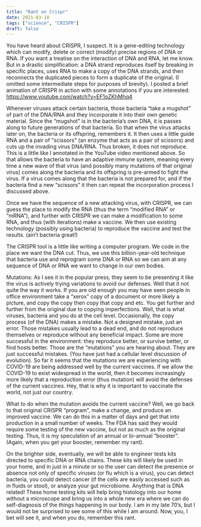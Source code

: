 ```yaml
---
title: "Rant on Crispr"
date: 2021-03-10
tags: ["science", "CRISPR"]
draft: false
---
```


You have heard about CRISPR, I suspect.  It is a gene-editing technology which can modify, delete or correct (modify) precise regions of DNA or RNA.  If you want a treatise on the interaction of DNA and RNA, let me know.  But in a drastic simplification: a DNA strand reproduces itself by breaking in specific places, uses RNA to make a copy of the DNA strands, and then reconnects the duplicated pieces to form a duplicate of the original.  (I omitted some intermediate steps for purposes of brevity).   I posted a brief animation of CRISPR in action with some annotations if you are interested:  https://www.youtube.com/watch?v=EF1oZKhMhq4

Whenever viruses attack certain bacteria, those bacteria “take a mugshot” of part of the DNA/RNA and they incorporate it into their own genetic material.  Since the “mugshot” is in the bacteria’s own DNA, it is passes along to future generations of that bacteria.  So that when the virus attacks later on, the bacteria or its offspring, remembers it.  It then uses a little guide RNA and a pair of "scissors" (an enzyme that acts as a pair of scissors) and cuts up the invading virus DNA/RNA.  Thus broken, it does not reproduce.  This is a little like I annotated in the YouTube video mentioned above.  So that allows the bacteria to have an adaptive immune system, meaning every time a new wave of that virus (and possibly many mutations of that original virus) comes along the bacteria and its offspring is pre-armed to fight the virus.  If a virus comes along that the bacteria is not prepared for, and if the bacteria find a new “scissors” it then can repeat the incorporation process I discussed above.

Once we have the sequence of a new attacking virus, with CRISPR, we can guess the place to modify the RNA (thus the term “modified RNA” or “mRNA”), and further with CRISPR we can make a modification to some RNA, and thus (with iterations) make a vaccine.  We then use existing technology (possibly using bacteria) to reproduce the vaccine and test the results.  (ain’t bacteria great!)

The CRISPR tool is a little like writing a computer program.   We code in the place we want the DNA cut.  Thus, we use this billion-year-old technique that bacteria use and reprogram some DNA or RNA so we can aim at any sequence of DNA or RNA we want to change in our own bodies.



Mutations:  As I see it in the popular press, they seem to be presenting it like the virus is actively trying variations to avoid our defenses.  Well that it not quite the way it works.  If you are old enough you may have seen people in office environment take a “xerox” copy of a document or more likely a picture, and copy the copy then copy that copy and etc.  You get further and further from the original due to copying imperfections.  Well, that is what viruses, bacteria and you do at the cell level.  Occasionally, the copy process (of the DNA) makes a mistake.  Not a designed mistake, just an error.   Those mistakes usually lead to a dead end, and do not reproduce themselves or reproduce without any beneficial impact.  Some are more successful in the environment:  they reproduce better, or survive better, or find hosts better.  Those are the “mutations” you are hearing about.  They are just successful mistakes.  (You have just had a cellular level discussion of evolution).  So far it seems that the mutations we are experiencing with COVID-19 are being addressed well by the current vaccines.  If we allow the COVID-19 to exist widespread in the world, then it becomes increasingly more likely that a reproduction error (thus mutation) will avoid the defenses of the current vaccines.  Hey, that is why it is important to vaccinate the world, not just our country.



What to do when the mutation avoids the current vaccine?  Well, we go back to that original CRISPR “program”, make a change, and produce an improved vaccine.  We can do this in a matter of days and get that into production in a small number of weeks.  The FDA has said they would require some testing of the new vaccine, but not as much as the original testing.  Thus, it is my speculation of an annual or bi-annual “booster”.   (Again, when you get your booster, remember my rant).



On the brighter side, eventually, we will be able to engineer tests kits directed to specific DNA or RNA chains.  These kits will likely be used in your home, and in just in a minute or so the user can detect the presence or absence not only of specific viruses (or flu which is a virus), you can detect bacteria, you could detect cancer (if the cells are easily accessed such as in fluids or stool), or analyze your gut microbiome.  Anything that is DNA related!  These home testing kits will help bring histology into our home without a microscope and bring us into a whole new era where we can do self-diagnosis of the things happening in our body.  I am in my late 70’s, but I would not be surprised to see some of this while I am around.  Now, you, I bet will see it, and when you do, remember this rant.